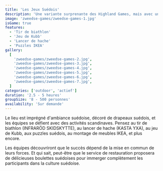 ```yaml
---
title: 'Les Jeux Suédois'
description: 'Une variante surprenante des Highland Games, mais avec une touche suédoise.'
image: 'zweedse-games/zweedse-games-1.jpg'
isGame: true
features:
  - 'Tir de biathlon'
  - 'Jeu de Kubb'
  - 'Lancer de hache'
  - 'Puzzles IKEA'
gallery:
  [
    'zweedse-games/zweedse-games-2.jpg',
    'zweedse-games/zweedse-games-3.jpg',
    'zweedse-games/zweedse-games-4.jpg',
    'zweedse-games/zweedse-games-5.jpg',
    'zweedse-games/zweedse-games-6.jpg',
    'zweedse-games/zweedse-games-7.jpg',
  ]
categories: ['outdoor', 'actief']
duration: '2.5 - 5 heures'
groupSize: '8 - 500 personnes'
availability: 'Sur demande'
---
```


Le lieu est imprégné d'ambiance suédoise, décoré de drapeaux suédois, et les équipes se défient avec des activités scandinaves. Pensez au tir de biathlon (INFRARÖD SKIDSKYTTE), au lancer de hache (KASTA YXA), au jeu de Kubb, aux puzzles suédois, au montage de meubles IKEA, et plus encore.

Les équipes découvriront que le succès dépend de la mise en commun de leurs forces. Et qui sait, peut-être que le service de restauration proposera de délicieuses boulettes suédoises pour immerger complètement les participants dans la culture suédoise.
